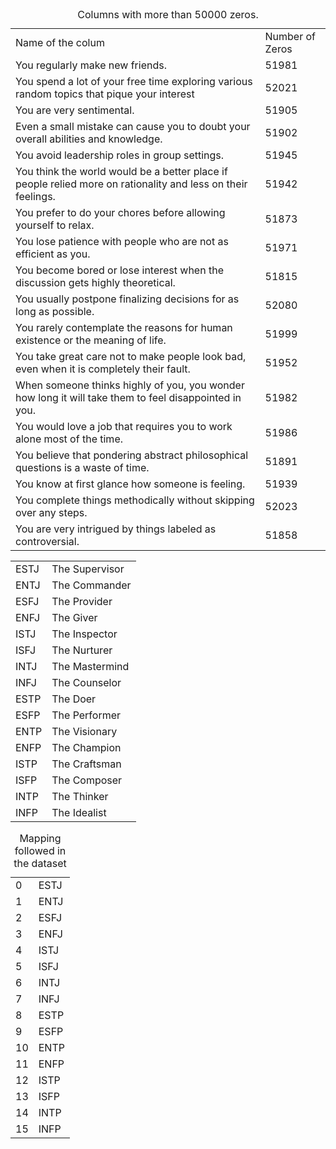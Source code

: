 
<table>
<caption>Columns with more than 50000 zeros.</caption>
<tr><td>Name of the colum</td> <td>Number of Zeros</td></tr>
<tr><td>You regularly make new friends.                                                                             </td><td>51981</td></tr>
<tr><td>You spend a lot of your free time exploring various random topics that pique your interest                  </td><td>52021</td></tr>
<tr><td>You are very sentimental.                                                                                   </td><td>51905</td></tr>
<tr><td>Even a small mistake can cause you to doubt your overall abilities and knowledge.                           </td><td>51902</td></tr>
<tr><td>You avoid leadership roles in group settings.                                                               </td><td>51945</td></tr>
<tr><td>You think the world would be a better place if people relied more on rationality and less on their feelings.</td><td>51942</td></tr>
<tr><td>You prefer to do your chores before allowing yourself to relax.                                             </td><td>51873</td></tr>
<tr><td>You lose patience with people who are not as efficient as you.                                              </td><td>51971</td></tr>
<tr><td>You become bored or lose interest when the discussion gets highly theoretical.                              </td><td>51815</td></tr>
<tr><td>You usually postpone finalizing decisions for as long as possible.                                          </td><td>52080</td></tr>
<tr><td>You rarely contemplate the reasons for human existence or the meaning of life.                              </td><td>51999</td></tr>
<tr><td>You take great care not to make people look bad, even when it is completely their fault.                    </td><td>51952</td></tr>
<tr><td>When someone thinks highly of you, you wonder how long it will take them to feel disappointed in you.       </td><td>51982</td></tr>
<tr><td>You would love a job that requires you to work alone most of the time.                                      </td><td>51986</td></tr>
<tr><td>You believe that pondering abstract philosophical questions is a waste of time.                             </td><td>51891</td></tr>
<tr><td>You know at first glance how someone is feeling.                                                            </td><td>51939</td></tr>
<tr><td>You complete things methodically without skipping over any steps.                                           </td><td>52023</td></tr>
<tr><td>You are very intrigued by things labeled as controversial.                                                  </td><td>51858</td></tr>
</table>

<table>
<tr><td>ESTJ</td><td>The Supervisor</td></tr>
<tr><td>ENTJ</td><td>The Commander </td></tr>
<tr><td>ESFJ</td><td>The Provider  </td></tr>
<tr><td>ENFJ</td><td>The Giver     </td></tr>
<tr><td>ISTJ</td><td>The Inspector </td></tr>
<tr><td>ISFJ</td><td>The Nurturer  </td></tr>
<tr><td>INTJ</td><td>The Mastermind</td></tr>
<tr><td>INFJ</td><td>The Counselor </td></tr>
<tr><td>ESTP</td><td>The Doer      </td></tr>
<tr><td>ESFP</td><td>The Performer </td></tr>
<tr><td>ENTP</td><td>The Visionary </td></tr>
<tr><td>ENFP</td><td>The Champion  </td></tr>
<tr><td>ISTP</td><td>The Craftsman </td></tr>
<tr><td>ISFP</td><td>The Composer  </td></tr>
<tr><td>INTP</td><td>The Thinker   </td></tr>
<tr><td>INFP</td><td>The Idealist  </td></tr>
</table>



<table>
<caption>Mapping followed in the dataset</caption>
<tr><td>0</td><td>ESTJ</td></tr>
<tr><td>1</td><td>ENTJ</td></tr>
<tr><td>2</td><td>ESFJ</td></tr>
<tr><td>3</td><td>ENFJ</td></tr>
<tr><td>4</td><td>ISTJ</td></tr>
<tr><td>5</td><td>ISFJ</td></tr>
<tr><td>6</td><td>INTJ</td></tr>
<tr><td>7</td><td>INFJ</td></tr>
<tr><td>8</td><td>ESTP</td></tr>
<tr><td>9</td><td>ESFP</td></tr>
<tr><td>10</td><td>ENTP</td></tr>
<tr><td>11</td><td>ENFP</td></tr>
<tr><td>12</td><td>ISTP</td></tr>
<tr><td>13</td><td>ISFP</td></tr>
<tr><td>14</td><td>INTP</td></tr>
<tr><td>15</td><td>INFP</td></tr>
</table>

